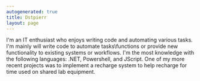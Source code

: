```yaml
---
autogenerated: true
title: Dstpierr
layout: page
---
```


I'm an IT enthusiast who enjoys writing code and automating various
tasks. I'm mainly will write code to automate tasks\\functions or
provide new functionality to existing systems or workflows. I'm the most
knowledge with the following languages: .NET, Powershell, and JScript.
One of my more recent projects was to implement a recharge system to
help recharge for time used on shared lab equipment.
